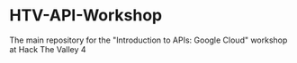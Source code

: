 # HTV-API-Workshop
The main repository for the "Introduction to APIs: Google Cloud" workshop at Hack The Valley 4

